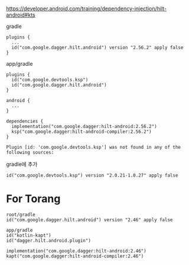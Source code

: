 https://developer.android.com/training/dependency-injection/hilt-android#kts

gradle
```
plugins {
  ...
  id("com.google.dagger.hilt.android") version "2.56.2" apply false
}
```

app/gradle
```
plugins {
  id("com.google.devtools.ksp")
  id("com.google.dagger.hilt.android")
}

android {
  ...
}

dependencies {
  implementation("com.google.dagger:hilt-android:2.56.2")
  ksp("com.google.dagger:hilt-android-compiler:2.56.2")
}
```

```
Plugin [id: 'com.google.devtools.ksp'] was not found in any of the following sources:
```


gradle에 추가
```
id("com.google.devtools.ksp") version "2.0.21-1.0.27" apply false
```

# For Torang
```
root/gradle
id("com.google.dagger.hilt.android") version "2.46" apply false

app/gradle
id("kotlin-kapt")
id("dagger.hilt.android.plugin")

implementation("com.google.dagger:hilt-android:2.46")
kapt("com.google.dagger:hilt-android-compiler:2.46")
```